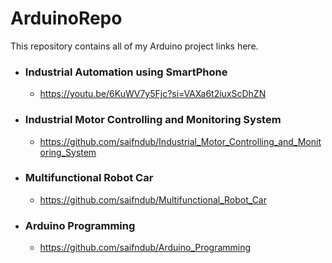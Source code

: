 # ArduinoRepo
This repository contains all of my Arduino project links here.
<br><be>
- ### Industrial Automation using SmartPhone
  - https://youtu.be/6KuWV7y5Fjc?si=VAXa6t2iuxScDhZN
- ### Industrial Motor Controlling and Monitoring System
  - https://github.com/saifndub/Industrial_Motor_Controlling_and_Monitoring_System
- ### Multifunctional Robot Car
  - https://github.com/saifndub/Multifunctional_Robot_Car
- ### Arduino Programming
  - https://github.com/saifndub/Arduino_Programming


